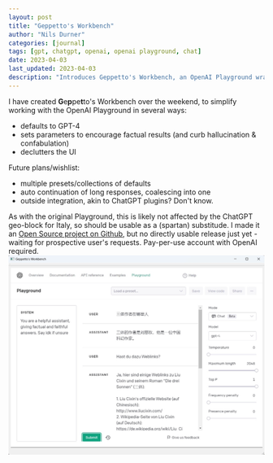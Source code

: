 ```yaml
---
layout: post
title: "Geppetto's Workbench"
author: "Nils Durner"
categories: [journal]
tags: [gpt, chatgpt, openai, openai playground, chat]
date: 2023-04-03
last_updated: 2023-04-03
description: "Introduces Geppetto's Workbench, an OpenAI Playground wrapper with GPT-4 defaults, factuality-focused parameters, UI decluttering, and plans for presets and auto-continuation."
---
```


I have created **G**e**p**pe**t**to's Workbench over the weekend, to simplify working with the OpenAI Playground in several ways:
* defaults to GPT-4
* sets parameters to encourage factual results (and curb hallucination & confabulation)
* declutters the UI

Future plans/wishlist:
* multiple presets/collections of defaults
* auto continuation of long responses, coalescing into one
* outside integration, akin to ChatGPT plugins? Don't know.

As with the original Playground, this is likely not affected by the ChatGPT geo-block for Italy, so should be usable as a (spartan) substitude.
I made it an [Open Source project on Github](https://github.com/ndurner/GeppettosWorkbench), but no directly usable release just yet - waiting for prospective user's requests. Pay-per-use account with OpenAI required.
![Geppetto's Workbench GUI](assets/img/geppettos_workbench.png)
